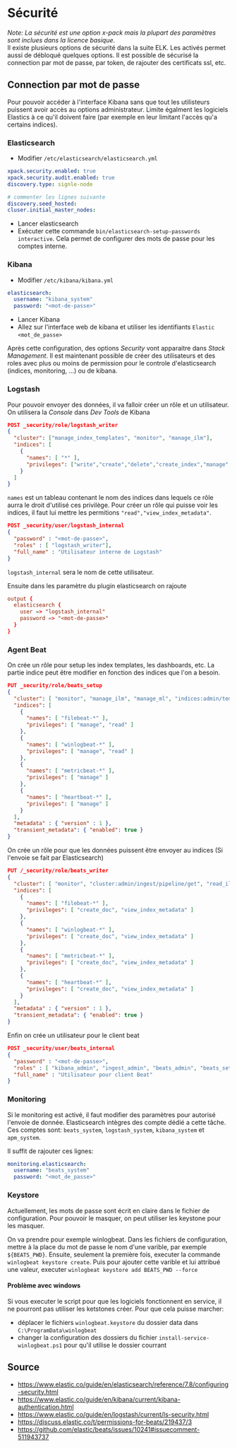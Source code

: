 # Sécurité

*Note: La sécurité est une option x-pack mais la plupart des paramètres sont inclues dans la licence basique*.<br>
Il existe plusieurs options de sécurité dans la suite ELK. Les activés permet aussi de débloqué quelques options.
Il est possible de sécurisé la connection par mot de passe, par token, de rajouter des certificats ssl, etc.

## Connection par mot de passe
Pour pouvoir accéder à l'interface Kibana sans que tout les utilisteurs puissent avoir accès au options administrateur.
Limite égalment les logiciels Elastics à ce qu'il doivent faire (par exemple en leur limitant l'accès qu'a certains indices).

### Elasticsearch
- Modifier `/etc/elasticsearch/elasticsearch.yml`
```yaml
xpack.security.enabled: true
xpack.security.audit.enabled: true
discovery.type: signle-node
```
```yaml
# commenter les lignes suivante
discovery.seed_hosted:
cluser.initial_master_nodes:
``` 
- Lancer elasticsearch
- Exécuter cette commande `bin/elasticsearch-setup-passwords interactive`. Cela permet de configurer des mots de passe pour les comptes interne.

### Kibana
- Modifier `/etc/kibana/kibana.yml`
```yaml
elasticsearch:
  username: "kibana_system"
  password: "<mot-de-passe>"
```
- Lancer Kibana
- Allez sur l'interface web de kibana et utiliser les identifiants `Elastic` `<mot_de_passe>`

Après cette configuration, des options *Security* vont apparaitre dans *Stack Management*.
Il est maintenant possible de créer des utilisateurs et des roles avec plus ou moins de permission pour le controle d'elasticsearch (indices, monitoring, ...) ou de kibana.

### Logstash
Pour pouvoir envoyer des données, il va falloir créer un rôle et un utilisateur. On utilisera la *Console* dans *Dev Tools* de Kibana
```json
POST _security/role/logstash_writer
{
  "cluster": ["manage_index_templates", "monitor", "manage_ilm"], 
  "indices": [
    {
      "names": [ "*" ], 
      "privileges": ["write","create","delete","create_index","manage","manage_ilm"]  
    }
  ]
}
```
`names` est un tableau contenant le nom des indices dans lequels ce rôle aurra le droit d'utilisé ces privilège.
Pour créer un rôle qui puisse voir les indices, il faut lui mettre les permitions `"read","view_index_metadata"`.

```json
POST _security/user/logstash_internal
{
  "password" : "<mot-de-passe>",
  "roles" : [ "logstash_writer"],
  "full_name" : "Utilisateur interne de Logstash"
}
```
`logstash_internal` sera le nom de cette utilisateur.

Ensuite dans les paramètre du plugin elasticsearch on rajoute
```conf
output {
  elasticsearch {
    user => "logstash_internal"
    password => "<mot-de-passe>"
  }
}
```

### Agent Beat
On crée un rôle pour setup les index templates, les dashboards, etc.
La partie indice peut être modifier en fonction des indices que l'on a besoin. 
```json
PUT _security/role/beats_setup
{
  "cluster": [ "monitor", "manage_ilm", "manage_ml", "indices:admin/template/put" ],
  "indices": [
    {
      "names": [ "filebeat-*" ],
      "privileges": [ "manage", "read" ]
    },
    {
      "names": [ "winlogbeat-*" ],
      "privileges": [ "manage", "read" ]
    },
    {
      "names": [ "metricbeat-*" ],
      "privileges": [ "manage" ]
    },
    {
      "names": [ "heartbeat-*" ],
      "privileges": [ "manage" ]
    }
  ],
  "metadata" : { "version" : 1 },
  "transient_metadata": { "enabled": true }
}
```

On crée un rôle pour que les données puissent être envoyer au indices (Si l'envoie se fait par Elasticsearch)
```json
PUT /_security/role/beats_writer
{
  "cluster": [ "monitor", "cluster:admin/ingest/pipeline/get", "read_ilm", "manage_index_templates"],
  "indices": [
    {
      "names": [ "filebeat-*" ],
      "privileges": [ "create_doc", "view_index_metadata" ]
    },
    {
      "names": [ "winlogbeat-*" ],
      "privileges": [ "create_doc", "view_index_metadata" ]
    },
    {
      "names": [ "metricbeat-*" ],
      "privileges": [ "create_doc", "view_index_metadata" ]
    },
    {
      "names": [ "heartbeat-*" ],
      "privileges": [ "create_doc", "view_index_metadata" ]
    }
  ],
  "metadata" : { "version" : 1 },
  "transient_metadata": { "enabled": true }
}
```

Enfin on crée un utilisateur pour le client beat
```json
POST _security/user/beats_internal
{
  "password" : "<mot-de-passe>",
  "roles" : [ "kibana_admin", "ingest_admin", "beats_admin", "beats_setup", "beats_writer"],
  "full_name" : "Utilisateur pour client Beat"
}
```

### Monitoring 
Si le monitoring est activé, il faut modifier des paramètres pour autorisé l'envoie de donnée. Elasticsearch intègres des compte dédié a cette tâche. Ces comptes sont: `beats_system`, `logstash_system`, `kibana_system` et `apm_system`.

Il suffit de rajouter ces lignes:
```yaml
monitoring.elasticsearch:
  username: "beats_system"
  password: "<mot_de_passe>"
```

### Keystore
Actuellement, les mots de passe sont écrit en claire dans le fichier de configuration. Pour pouvoir le masquer, on peut utiliser les keystone pour les masquer.

On va prendre pour exemple winlogbeat.
Dans les fichiers de configuration, mettre à la place du mot de passe le nom d'une varible, par exemple `${BEATS_PWD}`.
Ensuite, seulement la première fois, executer la commande `winlogbeat keystore create`.
Puis pour ajouter cette varible et lui attribué une valeur, executer `winlogbeat keystore add BEATS_PWD --force`

#### Problème avec windows
Si vous executer le script pour que les logiciels fonctionnent en service, il ne pourront pas utiliser les ketstones créer.
Pour que cela puisse marcher:
- déplacer le fichiers `winlogbeat.keystore` du dossier data dans `C:\ProgramData\winlogbeat`
- changer la configuration des dossiers du fichier `install-service-winlogbeat.ps1` pour qu'il utilise le dossier courrant

## Source
- https://www.elastic.co/guide/en/elasticsearch/reference/7.8/configuring-security.html
- https://www.elastic.co/guide/en/kibana/current/kibana-authentication.html
- https://www.elastic.co/guide/en/logstash/current/ls-security.html
- https://discuss.elastic.co/t/permissions-for-beats/219437/3
- https://github.com/elastic/beats/issues/10241#issuecomment-511943737
